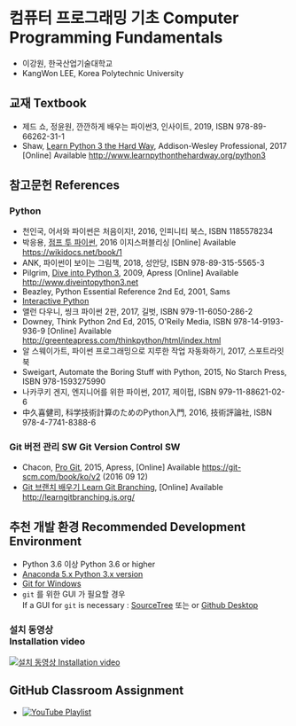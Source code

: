 # 컴퓨터 프로그래밍 기초 Computer Programming Fundamentals

* 이강원, 한국산업기술대학교
* KangWon LEE, Korea Polytechnic University

## 교재 Textbook

* 제드 쇼, 정윤원, 깐깐하게 배우는 파이썬3, 인사이트, 2019, ISBN 978-89-66262-31-1
* Shaw, [Learn Python 3 the Hard Way](http://www.learnpythonthehardway.org/python3), Addison-Wesley Professional, 2017 [Online] Available http://www.learnpythonthehardway.org/python3

## 참고문헌 References

### Python

* 천인국, 어서와 파이썬은 처음이지!, 2016, 인피니티 북스, ISBN 1185578234
* 박응용, [점프 투 파이썬](https://wikidocs.net/book/1), 2016 이지스퍼블리싱 [Online] Available https://wikidocs.net/book/1
* ANK, 파이썬이 보이는 그림책, 2018, 성안당, ISBN 978-89-315-5565-3
* Pilgrim, [Dive into Python 3](http://www.diveintopython3.net), 2009, Apress [Online] Available http://www.diveintopython3.net
* Beazley, Python Essential Reference 2nd Ed, 2001, Sams
* [Interactive Python](http://interactivepython.org/)
* 앨런 다우니, 씽크 파이썬 2판, 2017, 길벗, ISBN 979-11-6050-286-2
* Downey, Think Python 2nd Ed, 2015, O'Reily Media, ISBN 978-14-9193-936-9 [Online] Available http://greenteapress.com/thinkpython/html/index.html
* 알 스웨이가트, 파이썬 프로그래밍으로 지루한 작업 자동화하기, 2017, 스포트라잇북
* Sweigart, Automate the Boring Stuff with Python, 2015, No Starch Press, ISBN 978-1593275990
* 나카쿠키 겐지, 엔지니어를 위한 파이썬, 2017, 제이펍, ISBN 979-11-88621-02-6
* 中久喜健司, 科学技術計算のためのPython入門, 2016, 技術評論社, ISBN 978-4-7741-8388-6

### Git 버전 관리 SW Git Version Control SW

* Chacon, [Pro Git](https://git-scm.com/book/ko/v2), 2015, Apress, [Online] Available https://git-scm.com/book/ko/v2 (2016 09 12)
* [Git 브랜치 배우기 Learn Git Branching](http://learngitbranching.js.org/), [Online] Available http://learngitbranching.js.org/

## 추천 개발 환경 Recommended Development Environment

* Python 3.6 이상 Python 3.6 or higher 
* [Anaconda 5.x Python 3.x version](https://www.continuum.io/downloads)
* [Git for Windows](https://git-scm.com/download/win)
* `git` 를 위한 GUI 가 필요할 경우<br>If a GUI for `git` is necessary : [SourceTree](https://www.sourcetreeapp.com/download/) 또는 or [Github Desktop](https://desktop.github.com/)

### 설치 동영상<br>Installation video

[![설치 동영상 Installation video](https://i.ytimg.com/vi/NAQn1jQws3Q/hqdefault.jpg)](https://www.youtube.com/embed/videoseries?list=PLA6B0Lmr9oJNVqYMpfpbXxQCZxNrS1Xuo)

## GitHub Classroom Assignment

* [![YouTube Playlist](https://i.ytimg.com/vi/efCnw0XfzGQ/hqdefault.jpg)](https://www.youtube.com/playlist?list=PLA6B0Lmr9oJPy7QUyNeNwIYObFNQtzqJG)
